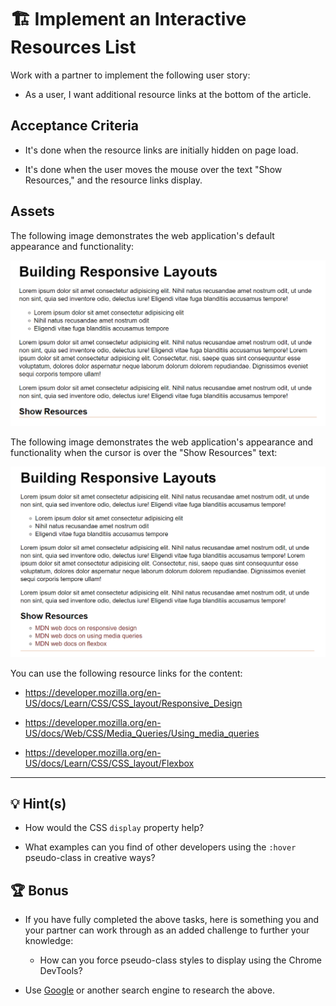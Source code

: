 # 🏗️ Implement an Interactive Resources List

Work with a partner to implement the following user story:

* As a user, I want additional resource links at the bottom of the article.

## Acceptance Criteria

* It's done when the resource links are initially hidden on page load.

* It's done when the user moves the mouse over the text "Show Resources," and the resource links display.

## Assets

The following image demonstrates the web application's default appearance and functionality:

![The text "Show Resources" appears at the bottom of the article](./Images/01-resources-closed.png)

The following image demonstrates the web application's appearance and functionality when the cursor is over the "Show Resources" text:

![Three links to the MDN web docs appear under the text "Show Resources"](./Images/02-resources-open.png)

You can use the following resource links for the content:

  * https://developer.mozilla.org/en-US/docs/Learn/CSS/CSS_layout/Responsive_Design

  * https://developer.mozilla.org/en-US/docs/Web/CSS/Media_Queries/Using_media_queries

  * https://developer.mozilla.org/en-US/docs/Learn/CSS/CSS_layout/Flexbox
  
---

## 💡 Hint(s)

* How would the CSS `display` property help?

* What examples can you find of other developers using the `:hover` pseudo-class in creative ways?

## 🏆 Bonus

* If you have fully completed the above tasks, here is something you and your partner can work through as an added challenge to further your knowledge:

  * How can you force pseudo-class styles to display using the Chrome DevTools?

* Use [Google](https://www.google.com) or another search engine to research the above.

